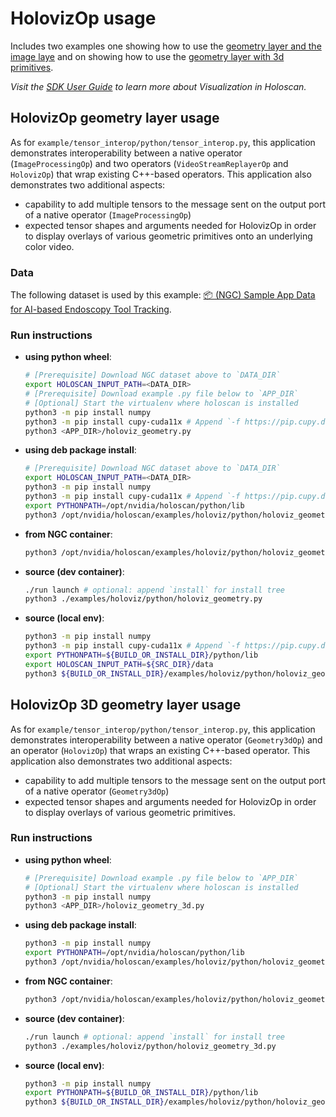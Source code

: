 # HolovizOp usage

Includes two examples one showing how to use the [geometry layer and the image laye](#holovizop-geometry-layer-usage) and on showing how to use the [geometry layer with 3d primitives](#holovizop-3d-geometry-layer-usage).

*Visit the [SDK User Guide](https://docs.nvidia.com/holoscan/sdk-user-guide/visualization.html) to learn more about Visualization in Holoscan.*

## HolovizOp geometry layer usage

As for `example/tensor_interop/python/tensor_interop.py`, this application demonstrates interoperability between a native operator (`ImageProcessingOp`) and two operators (`VideoStreamReplayerOp` and `HolovizOp`) that wrap existing C++-based operators. This application also demonstrates two additional aspects:
- capability to add multiple tensors to the message sent on the output port of a native operator (`ImageProcessingOp`)
- expected tensor shapes and arguments needed for HolovizOp in order to display overlays of various geometric primitives onto an underlying color video.

### Data

The following dataset is used by this example:
[📦️ (NGC) Sample App Data for AI-based Endoscopy Tool Tracking](https://catalog.ngc.nvidia.com/orgs/nvidia/teams/clara-holoscan/resources/holoscan_endoscopy_sample_data/files?version=20230128).

### Run instructions

* **using python wheel**:
  ```bash
  # [Prerequisite] Download NGC dataset above to `DATA_DIR`
  export HOLOSCAN_INPUT_PATH=<DATA_DIR>
  # [Prerequisite] Download example .py file below to `APP_DIR`
  # [Optional] Start the virtualenv where holoscan is installed
  python3 -m pip install numpy
  python3 -m pip install cupy-cuda11x # Append `-f https://pip.cupy.dev/aarch64` on aarch64
  python3 <APP_DIR>/holoviz_geometry.py
  ```
* **using deb package install**:
  ```bash
  # [Prerequisite] Download NGC dataset above to `DATA_DIR`
  export HOLOSCAN_INPUT_PATH=<DATA_DIR>
  python3 -m pip install numpy
  python3 -m pip install cupy-cuda11x # Append `-f https://pip.cupy.dev/aarch64` on aarch64
  export PYTHONPATH=/opt/nvidia/holoscan/python/lib
  python3 /opt/nvidia/holoscan/examples/holoviz/python/holoviz_geometry.py
  ```
* **from NGC container**:
  ```bash
  python3 /opt/nvidia/holoscan/examples/holoviz/python/holoviz_geometry.py
  ```
* **source (dev container)**:
  ```bash
  ./run launch # optional: append `install` for install tree
  python3 ./examples/holoviz/python/holoviz_geometry.py
  ```
* **source (local env)**:
  ```bash
  python3 -m pip install numpy
  python3 -m pip install cupy-cuda11x # Append `-f https://pip.cupy.dev/aarch64` on aarch64
  export PYTHONPATH=${BUILD_OR_INSTALL_DIR}/python/lib
  export HOLOSCAN_INPUT_PATH=${SRC_DIR}/data
  python3 ${BUILD_OR_INSTALL_DIR}/examples/holoviz/python/holoviz_geometry.py
  ```

## HolovizOp 3D geometry layer usage

As for `example/tensor_interop/python/tensor_interop.py`, this application demonstrates interoperability between a native operator (`Geometry3dOp`) and an operator (`HolovizOp`) that wraps an existing C++-based operator. This application also demonstrates two additional aspects:
- capability to add multiple tensors to the message sent on the output port of a native operator (`Geometry3dOp`)
- expected tensor shapes and arguments needed for HolovizOp in order to display overlays of various geometric primitives.

### Run instructions

* **using python wheel**:
  ```bash
  # [Prerequisite] Download example .py file below to `APP_DIR`
  # [Optional] Start the virtualenv where holoscan is installed
  python3 -m pip install numpy
  python3 <APP_DIR>/holoviz_geometry_3d.py
  ```
* **using deb package install**:
  ```bash
  python3 -m pip install numpy
  export PYTHONPATH=/opt/nvidia/holoscan/python/lib
  python3 /opt/nvidia/holoscan/examples/holoviz/python/holoviz_geometry_3d.py
  ```
* **from NGC container**:
  ```bash
  python3 /opt/nvidia/holoscan/examples/holoviz/python/holoviz_geometry_3d.py
  ```
* **source (dev container)**:
  ```bash
  ./run launch # optional: append `install` for install tree
  python3 ./examples/holoviz/python/holoviz_geometry_3d.py
  ```
* **source (local env)**:
  ```bash
  python3 -m pip install numpy
  export PYTHONPATH=${BUILD_OR_INSTALL_DIR}/python/lib
  python3 ${BUILD_OR_INSTALL_DIR}/examples/holoviz/python/holoviz_geometry_3d.py
  ```
